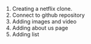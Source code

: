 1. Creating a netflix clone.
2. Connect to github repository
3. Adding images and video
4. Adding about us page
5. Adding list